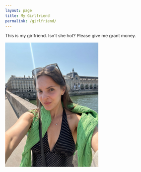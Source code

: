 ```yaml
---
layout: page
title: My Girlfriend
permalink: /girlfriend/
---
```


This is my girlfriend. Isn't she hot? Please give me grant money. 

<img src="/girlfriend.jpeg" alt="Description" width="300">
